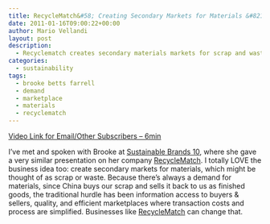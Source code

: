 ```yaml
---
title: RecycleMatch&#58; Creating Secondary Markets for Materials &#8211; Brooke Betts Farrell
date: 2011-01-16T09:00:22+00:00
author: Mario Vellandi
layout: post
description:
  - Recyclematch creates secondary materials markets for scrap and waste. Brooke Betts Farrell describes the conditions of the recycling industry and why her marketplace makes sense.
categories:
  - sustainability
tags:
  - brooke betts farrell
  - demand
  - marketplace
  - materials
  - recyclematch
---
```

[Video Link for Email/Other Subscribers &#8211; 6min](http://www.vimeo.com/16260927)

I&#8217;ve met and spoken with Brooke at [Sustainable Brands 10](http://www.sustainablelifemedia.com/events/sb10), where she gave a very similar presentation on her company [RecycleMatch](http://www.recyclematch.com/). I totally LOVE the business idea too: create secondary markets for materials, which might be thought of as scrap or waste. Because there&#8217;s always a demand for materials, since China buys our scrap and sells it back to us as finished goods, the traditional hurdle has been information access to buyers & sellers, quality, and efficient marketplaces where transaction costs and process are simplified. Businesses like [RecycleMatch](http://www.recyclematch.com/) can change that.
